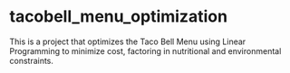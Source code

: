 # tacobell_menu_optimization
This is a project that optimizes the Taco Bell Menu using Linear Programming to minimize cost, factoring in nutritional and environmental constraints.
